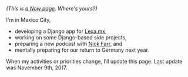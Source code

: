 <!-- 
.. title: What I'm doing at the moment
.. slug: now
.. date: 2016-06-22 17:44:06 UTC-05:00
.. tags: 
.. category: 
.. link: 
.. description: 
.. type: text
-->

*(This is [a Now page](http://nownownow.com/about). Where's yours?)*


I'm in Mexico City,

- developing a Django app for [Lexa.mx](https://www.lexa.mx/),
- working on some Django-based side projects,
- preparing a new podcast with [Nick Farr](https://twitter.com/Nickf4rr), and
- mentally preparing for our return to Germany next year.


<!-- - producing new episodes of [Tacos und Limetten](http://tacosundlimetten.de/) and [Cultural Comments](http://podcast.c3s.cc/), -->
<!-- - reading [The Kingkiller Chronicle](https://en.wikipedia.org/wiki/The_Kingkiller_Chronicle), and -->
<!-- - working on a new, Django-based version of [Reggae CDMX](https://reggae-cdmx.com), -->
<!-- - reading the phenomenal *[Expanse](https://en.wikipedia.org/wiki/The_Expanse_(novel_series))* series by James S. A. Corey, and -->
<!-- - still studying [Test-Driven Development](http://www.obeythetestinggoat.com/).-->
<!-- - reading book 3 of the [Three body problem](https://en.wikipedia.org/wiki/The_Three-Body_Problem_(novel)) trilogy,-->


When my activities or priorities change, I’ll update this page. Last update was November 9th, 2017.
